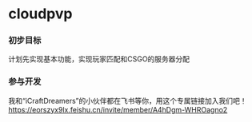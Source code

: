 # cloudpvp

### 初步目标

计划先实现基本功能，实现玩家匹配和CSGO的服务器分配

### 参与开发

我和“iCraftDreamers”的小伙伴都在飞书等你，用这个专属链接加入我们吧！https://eorszyx9lx.feishu.cn/invite/member/A4hDgm-WHROagno2
